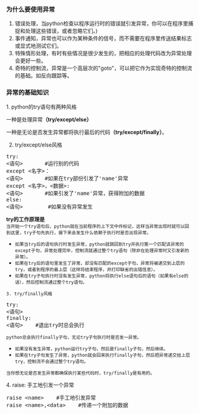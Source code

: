 <!--
author: vaster
date: 2015-11-12 23:50:33
title: 【Python-基础】异常处理（try...except）
tags: 
category: Python 
status: publish
summary: 为什么要使用异常	错误处理，当python检查以程序运行时的错误就引发异常，你可以在程序里捕捉和处理这些错误，或者忽略它们。)	事件通知，异常也可以作为某种条件的信号，而不需要在程序里传送结果标志或显式地测试它们。	特殊情形处理，有时有些情况是很少发生的，把相应的处理代码改为异常
-->

<h3>为什么要使用异常</h3>
<ol>
	<li>错误处理，当python检查以程序运行时的错误就引发异常，你可以在程序里捕捉和处理这些错误，或者忽略它们。)</li>
	<li>事件通知，异常也可以作为某种条件的信号，而不需要在程序里传送结果标志或显式地测试它们。</li>
	<li>特殊情形处理，有时有些情况是很少发生的，把相应的处理代码改为异常处理会更好一些。</li>
	<li>奇特的控制流，异常是一个高层次的"goto"，可以把它作为实现奇特的控制流的基础。如反向跟踪等。</li>
</ol>
<h3>异常的基础知识</h3>
1. python的try语句有两种风格

一种是处理异常<b>（try/except/else）</b>

一种是无论是否发生异常都将执行最后的代码<b>（try/except/finally）</b>。

2. try/except/else风格
<div>
<pre class="lang:vim decode:true">try:
&lt;语句&gt;       #运行别的代码
except &lt;名字&gt;：
&lt;语句&gt;       #如果在try部份引发了'name'异常
except &lt;名字&gt;，&lt;数据&gt;:
&lt;语句&gt;       #如果引发了'name'异常，获得附加的数据
else:
&lt;语句&gt;        #如果没有异常发生</pre>
<b>try的工作原理是</b>

</div>
<div><code>当开始一个try语句后，python就在当前程序的上下文中作标记，这样当异常出现时就可以回到这里，try子句先执行，接下来会发生什么依赖于执行时是否出现异常。</code></div>
<ul>
	<li><code>如果当try后的语句执行时发生异常，python就跳回到try并执行第一个匹配该异常的except子句，异常处理完毕，控制流就通过整个try语句（除非在处理异常时又引发新的异常）。</code></li>
	<li><code>如果在try后的语句里发生了异常，却没有匹配的except子句，异常将被递交到上层的try，或者到程序的最上层（这样将结束程序，并打印缺省的出错信息）。</code></li>
	<li><code>如果在try子句执行时没有发生异常，python将执行else语句后的语句（如果有else的话），然后控制流通过整个try语句。</code></li>
</ul>
<code>3. try/finally风格</code>
<div>
<pre class="lang:vim decode:true">try:
&lt;语句&gt;
finally:
&lt;语句&gt;    #退出try时总会执行</pre>
</div>
<code>python总会执行finally子句，无论try子句执行时是否发一异常。</code>
<ul>
	<li><code>如果没有发生异常，python运行try子句，然后是finally子句，然后继续。</code></li>
	<li><code>如果在try子句发生了异常，python就会回来执行finally子句，然后把异常递交给上层try，控制流不会通过整个try语句。</code></li>
</ul>
<code>当你想无论是否发生异常都确保执行某些代码时，try/finally是有用的。</code>

<dl><dt>4. raise: 手工地引发一个异常</dt><dt>
<pre class="lang:vim decode:true ">raise &lt;name&gt;    #手工地引发异常
raise &lt;name&gt;,&lt;data&gt;    #传递一个附加的数据</pre>
&nbsp;

</dt></dl>&nbsp;

&nbsp;
